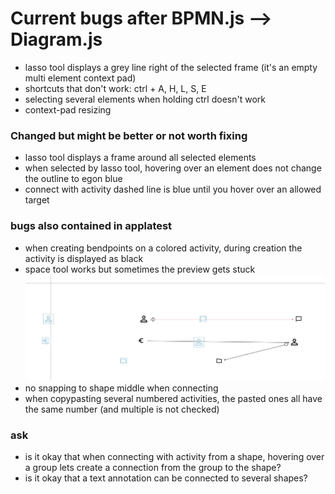 # Current bugs after BPMN.js --> Diagram.js

- lasso tool displays a grey line right of the selected frame (it's an empty multi element context pad)
- shortcuts that don't work: ctrl + A, H, L, S, E
- selecting several elements when holding ctrl doesn't work
- context-pad resizing

### Changed but might be better or not worth fixing

- lasso tool displays a frame around all selected elements
- when selected by lasso tool, hovering over an element does not change the outline to egon blue
- connect with activity dashed line is blue until you hover over an allowed target

### bugs also contained in applatest

- when creating bendpoints on a colored activity, during creation the activity is displayed as black
- space tool works but sometimes the preview gets stuck
![img.png](img.png)
- no snapping to shape middle when connecting
- when copypasting several numbered activities, the pasted ones all have the same number (and multiple is not checked)

### ask

- is it okay that when connecting with activity from a shape, hovering over a group lets create a connection from the group to the shape?
- is it okay that a text annotation can be connected to several shapes?
